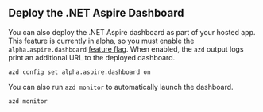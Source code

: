 ## Deploy the .NET Aspire Dashboard

You can also deploy the .NET Aspire dashboard as part of your hosted app. This feature is currently in alpha, so you must enable the `alpha.aspire.dashboard` [feature flag](/azure/developer/azure-developer-cli/feature-versioning). When enabled, the `azd` output logs print an additional URL to the deployed dashboard.

```azdeveloper
azd config set alpha.aspire.dashboard on
```

You can also run `azd monitor` to automatically launch the dashboard.

```azdeveloper
azd monitor
```